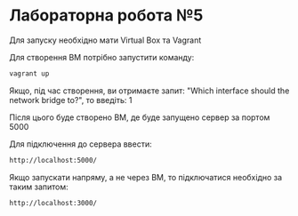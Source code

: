 Лабораторна робота №5
===

Для запуску необхідно мати Virtual Box та Vagrant

Для створення ВМ потрібно запустити команду:
```bash
vagrant up
```
Якщо, під час створення, ви отримаєте запит: "Which interface should the network bridge to?", то введіть: 1

Після цього буде створено ВМ, де буде запущено сервер за портом 5000

Для підключення до сервера ввести:
```bash
http://localhost:5000/
```
Якщо запускати напряму, а не через ВМ, то підключатися необхідно за таким запитом:
```bash
http://localhost:3000/
```